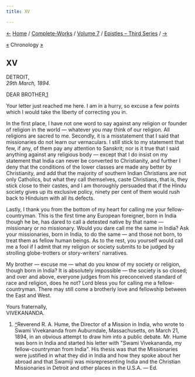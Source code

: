 ```yaml
---
title: XV

---
```

<div>

[←](14_sister.htm) [Home](../../../index.htm) /
[Complete-Works](../../complete_works.htm) / [Volume
7](../volume_7_contents.htm) / [Epistles – Third
Series](epistles_third_series_contents.htm) / [→](16_professor.htm)

  

[«](../../volume_9/letters_fifth_series/014_mother.htm) Chronology
[»](../../volume_8/epistles_fourth_series/019_sister.htm)

## XV

DETROIT,  
*29th March, 1894*.

DEAR BROTHER,[1](#fn1)

Your letter just reached me here. I am in a hurry, so excuse a few
points which I would take the liberty of correcting you in.

In the first place, I have not one word to say against any religion or
founder of religion in the world — whatever you may think of our
religion. All religions are sacred to me. Secondly, it is a misstatement
that I said that missionaries do not learn our vernaculars. I still
stick to my statement that few, if any, of them pay any attention to
Sanskrit; nor is it true that I said anything against any religious body
— except that I do insist on my statement that India can never be
converted to Christianity, and further I deny that the conditions of the
lower classes are made any better by Christianity, and add that the
majority of southern Indian Christians are not only Catholics, but what
they call themselves, caste Christians, that is, they stick close to
their castes, and I am thoroughly persuaded that if the Hindu society
gives up its exclusive policy, ninety per cent of them would rush back
to Hinduism with all its defects.

Lastly, I thank you from the bottom of my heart for calling me your
fellow-countryman. This is the first time any European foreigner, born
in India though he be, has dared to call a detested native by that name
— missionary or no missionary. Would you dare call me the same in India?
Ask your missionaries, born in India, to do the same — and those not
born, to treat them as fellow human beings. As to the rest, you yourself
would call me a fool if I admit that my religion or society submits to
be judged by strolling globe-trotters or story-writers' narratives.

My brother — excuse me — what do you know of my society or religion,
though born in India? It is absolutely impossible — the society is so
closed; and over and above, everyone judges from his preconceived
standard of race and religion, does he not? Lord bless you for calling
me a fellow-countryman. There may still come a brotherly love and
fellowship between the East and West.

Yours fraternally,  
VIVEKANANDA.

1.  [^](#txt1)Reverend R. A. Hume, the Director of a Mission in India,
    who wrote to Swami Vivekananda from Auburndale, Massachusetts, on
    March 21, 1894, in an obvious attempt to draw him into a public
    debate. Mr. Hume was born in India and started his letter with
    "Swami Vivekananda, my fellow-countryman from India". His thesis was
    that the Missionaries were justified in what they did in India and
    how they spoke about her abroad and that Swamiji was misrepresenting
    India and the Christian Missionaries in Detroit and other places in
    the U.S.A. — Ed.

</div>
